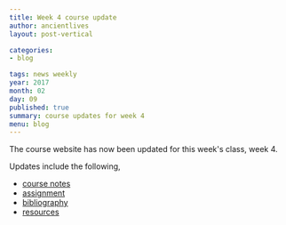 ```yaml
---
title: Week 4 course update
author: ancientlives
layout: post-vertical

categories:
- blog

tags: news weekly
year: 2017
month: 02
day: 09
published: true
summary: course updates for week 4
menu: blog
---
```


The course website has now been updated for this week's class, week 4.

Updates include the following,

* [course notes](/notes)
* [assignment](/assignments)
* [bibliography](/bibliography)
* [resources](/links)
